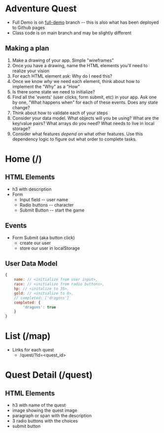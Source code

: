 # Adventure Quest

* Full Demo is on [full-demo](https://github.com/alchemy-june-demos/adventure-quest-class-demo/tree/full-demo) branch -- this is also what has been deployed to Github pages
* Class code is on main branch and may be slightly different


## Making a plan
1) Make a drawing of your app. Simple "wireframes"
2) Once you have a drawing, name the HTML elements you'll need to realize your vision
3) For each HTML element ask: Why do I need this?
4) Once we know _why_ we need each element, think about how to implement the "Why" as a "How"
5) Is there some state we need to initialize?
6) Find all the 'events' (user clicks, form submit, etc) in your app. Ask one by one, "What happens when" for each of these events. Does any state change?
7) Think about how to validate each of your steps
8) Consider your data model. What objects will you be using? What are the key/value pairs? What arrays do you need? What needs to live in local storage?
9) Consider what features _depend_ on what other features. Use this dependency logic to figure out what order to complete tasks.

# Home (/)
## HTML Elements
* h3 with description
* Form
    * Input field -- user name
    * Radio buttons -- character
    * Submit Button -- start the game
## Events
* Form Submit (aka button click)
    * create our user
    * store our user in localStorage

## User Data Model
```javascript
{
    name: // <initialize from user input>,
    race: // <initialize from radio buttons>,
    hp: // <initalize to 35>,
    gold: // <initialize to 0>,
    // completed: ['dragons']
    completed: {
        'dragons': true
    }
}
```

# List (/map)
* Links for each quest
    * /quest/?id=<quest_id>

# Quest Detail (/quest)
## HTML Elements
* h3 with name of the quest
* image showing the quest image
* paragraph or span with the description
* 3 radio buttons with the choices
* submit button


